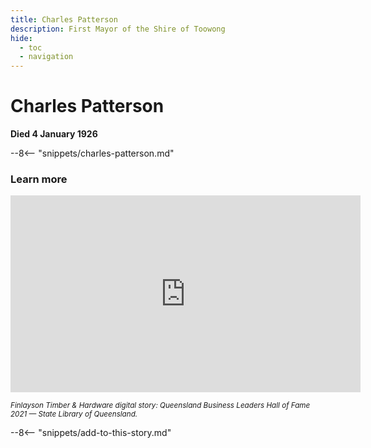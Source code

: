 ```yaml
---
title: Charles Patterson
description: First Mayor of the Shire of Toowong
hide:
  - toc
  - navigation 
---
```


# Charles Patterson

**Died 4 January 1926**

--8<-- "snippets/charles-patterson.md"

### Learn more 

<iframe width="560" height="315" src="https://www.youtube.com/embed/4rFXA9dpkDg?start=32" title="YouTube video player" frameborder="0" allow="accelerometer; autoplay; clipboard-write; encrypted-media; gyroscope; picture-in-picture; web-share" allowfullscreen></iframe>

*<small>Finlayson Timber & Hardware digital story: Queensland Business Leaders Hall of Fame 2021 — State Library of Queensland.</small>*

--8<-- "snippets/add-to-this-story.md"